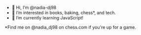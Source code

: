 - 👋 Hi, I’m @nadia-dj98
- 👀 I’m interested in books, baking, chess*, and tech. 
- 🌱 I’m currently learning JavaScript!



 *Find me on @nadia_dj98 on chess.com if you're up for a game.
<!---
nadia-dj98/nadia-dj98 is a ✨ special ✨ repository because its `README.md` (this file) appears on your GitHub profile.
You can click the Preview link to take a look at your changes.
--->
